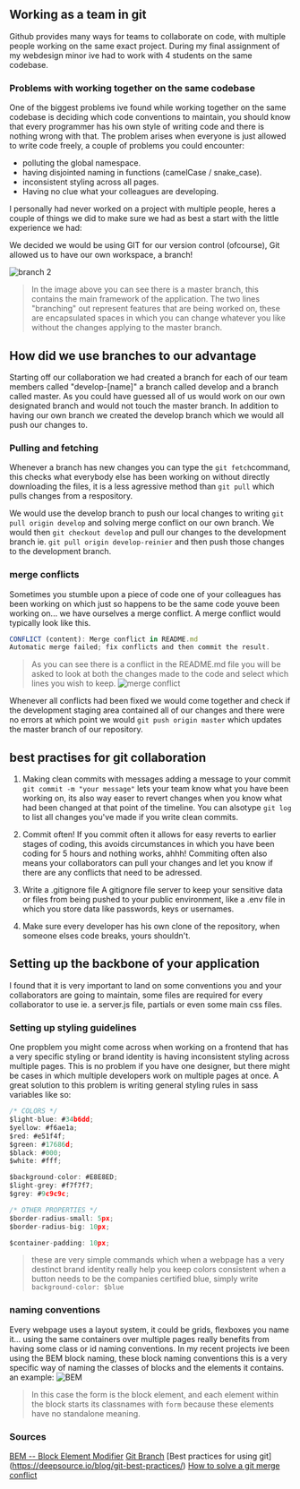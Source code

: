 ## Working as a team in git

Github provides many ways for teams to collaborate on code, with multiple people working on the same exact project. 
During my final assignment of my webdesign minor ive had to work with 4 students on the same codebase.

### Problems with working together on the same codebase

One of the biggest problems ive found while working together on the same codebase is deciding which code conventions to maintain, you should know that every programmer has his own
style of writing code and there is nothing wrong with that. 
The problem arises when everyone is just allowed to write code freely, a couple of problems you could encounter:
* polluting the global namespace. 
* having disjointed naming in functions (camelCase / snake_case). 
* inconsistent styling across all pages.
* Having no clue what your colleagues are developing.

I personally had never worked on a project with multiple people, heres a couple of things we did to make sure we had as best a start with the little experience we had:

We decided we would be using GIT for our version control (ofcourse), Git allowed us to have our own workspace, a branch!

![branch 2](https://user-images.githubusercontent.com/36195440/86265995-dc2ad480-bbc4-11ea-9897-a2a2e625d0ed.png)
>In the image above you can see there is a master branch, this contains the main framework of the application. The two lines "branching" out represent
features that are being worked on, these are encapsulated spaces in which you can change whatever you like without the changes applying to the master branch.

## How did we use branches to our advantage

Starting off our collaboration we had created a branch for each of our team members called "develop-[name]" a branch called develop and a branch called master.
As you could have guessed all of us would work on our own designated branch and would not touch the master branch. In addition to having our own branch we created the develop branch
which we would all push our changes to.

### Pulling and fetching

Whenever a branch has new changes you can type the `git fetch`command, this checks what everybody else has been working on without directly downloading the files, 
it is a less agressive method than `git pull` which pulls changes from a respository.

We would use the develop branch to push our local changes to writing `git pull origin develop` and solving merge conflict on our own branch. We would then `git checkout develop`
and pull our changes to the development branch ie. `git pull origin develop-reinier` and then push those changes to the development branch.

### merge conflicts

Sometimes you stumble upon a piece of code one of your colleagues has been working on which just so happens to be the same code youve been working on... we have ourselves a merge conflict.
A merge conflict would typically look like this.

```javascript
CONFLICT (content): Merge conflict in README.md
Automatic merge failed; fix conflicts and then commit the result.
```

> As you can see there is a conflict in the README.md file you will be asked to look at both the changes made to the code and select which lines you wish to keep. 
![merge conflict](https://user-images.githubusercontent.com/36195440/86276477-36cc2c80-bbd5-11ea-8e3a-01ff7731e55a.jpg)

Whenever all conflicts had been fixed we would come together and check if the development staging area contained all of our changes and there were no errors at which point we would
`git push origin master` which updates the master branch of our repository.

## best practises for git collaboration

1. Making clean commits with messages
adding a message to your commit `git commit -m "your message"` lets your team know what you have been working on, its also way easer to revert changes when you know what had been changed
at that point of the timeline. You can alsotype `git log` to list all changes you've made if you write clean commits.

2. Commit often!
If you commit often it allows for easy reverts to earlier stages of coding, this avoids circumstances in which you have been coding for 5 hours and nothing works, ahhh!
Commiting often also means your collaborators can pull your changes and let you know if there are any conflicts that need to be adressed.

3. Write a .gitignore file
A gitignore file server to keep your sensitive data or files from being pushed to your public environment, like a .env file in which you store data like passwords, keys or usernames.

4. Make sure every developer has his own clone of the repository, when someone elses code breaks, yours shouldn't.

## Setting up the backbone of your application

I found that it is very important to land on some conventions you and your collaborators are going to maintain, some files are required for every collaborator to use ie. 
a server.js file, partials or even some main css files.

### Setting up styling guidelines
One propblem you might come across when working on a frontend that has a very specific styling or brand identity is having inconsistent styling across multiple pages.
This is no problem if you have one designer, but there might be cases in which multiple developers work on multiple pages at once.
A great solution to this problem is writing general styling rules in sass variables like so:

```javascript
/* COLORS */
$light-blue: #34b6dd;
$yellow: #f6ae1a;
$red: #e51f4f;
$green: #17686d;
$black: #000;
$white: #fff;

$background-color: #E8E8ED;
$light-grey: #f7f7f7;
$grey: #9c9c9c;

/* OTHER PROPERTIES */
$border-radius-small: 5px;
$border-radius-big: 10px;

$container-padding: 10px;
```
> these are very simple commands which when a webpage has a very destinct brand identity really help you keep colors consistent when a button needs to be the companies certified
blue, simply write `background-color: $blue`

### naming conventions
Every webpage uses a layout system, it could be grids, flexboxes you name it... using the same containers over multiple pages really benefits from having some class or id naming
conventions. In my recent projects ive been using the BEM block naming, these block naming conventions this is a very specific way of naming the classes of blocks and the elements
it contains. an example:
![BEM](https://user-images.githubusercontent.com/36195440/86278899-667d3380-bbd9-11ea-9f02-987d6b25eb73.png)
> In this case the form is the block element, and each element within the block starts its classnames with `form` because these elements have no standalone meaning.


### Sources
[BEM -- Block Element Modifier](http://getbem.com/naming/)
[Git Branch](https://www.atlassian.com/git/tutorials/using-branches)
[Best practices for using git] (https://deepsource.io/blog/git-best-practices/)
[How to solve a git merge conflict](https://opensource.com/article/20/4/git-merge-conflict#:~:text=Create%20a%20new%20Git%20repo,see%20what%20it%20looks%20like.&text=Return%20to%20the%20master%20branch,something%20different%2C%20and%20commit%20that.&text=Automatic%20merge%20failed%3B%20fix%20conflicts%20and%20then%20commit%20the%20result.,-Now%2C%20go%20into)
